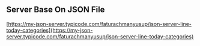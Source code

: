 ## Server Base On JSON File

[https://my-json-server.typicode.com/faturachmanyusup/json-server-line-today-categories](https://my-json-server.typicode.com/faturachmanyusup/json-server-line-today-categories)